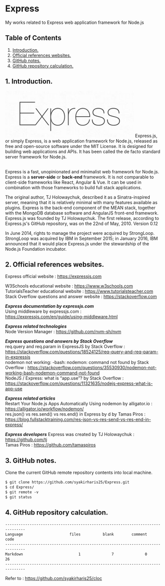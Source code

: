 # Express
My works related to Express web application framework for Node.js

## Table of Contents
1. [Introduction.](#introduction)
2. [Official references websites.](#references)
3. [GitHub notes.](#github)
4. [GitHub repository calculation.](#calculation)

<a name="introduction"></a>
## 1. Introduction.
<img src="express.png" height="150"> 
Express.js, or simply Express, is a web application framework for Node.js, released as free and open-source software under the MIT License. It is designed for building web applications and APIs. It has been called the de facto standard server framework for Node.js.<br><br>

Express is a fast, unopinionated and minimalist web framework for Node.js. Express is a **server-side** or **back-end** framework. It is not comparable to client-side frameworks like React, Angular & Vue. It can be used in combination with those frameworks to build full stack applications.

The original author, TJ Holowaychuk, described it as a Sinatra-inspired server, meaning that it is relatively minimal with many features available as plugins. Express is the back-end component of the MEAN stack, together with the MongoDB database software and AngularJS front-end framework. Express.js was founded by TJ Holowaychuk. The first release, according to Express.js's GitHub repository, was on the 22nd of May, 2010. Version 0.12

In June 2014, rights to manage the project were acquired by StrongLoop. StrongLoop was acquired by IBM in September 2015; in January 2016, IBM announced that it would place Express.js under the stewardship of the Node.js Foundation incubator.

<a name="references"></a>
## 2. Official references websites. <br />
Express official website : https://expressjs.com <br />

W3Schools educational website : https://www.w3schools.com <br />
TutorialsTeacher educational website : https://www.tutorialsteacher.com <br />
Stack Overflow questions and answer website : https://stackoverflow.com <br />

**_Express documentation by expressjs.com_** <br />
Using middleware by expressjs.com : https://expressjs.com/en/guide/using-middleware.html <br />

**_Express related technologies_** <br />
Node Version Manager : https://github.com/nvm-sh/nvm <br />

**_Express questions and answers by Stack Overflow_** <br />
req.query and req.param in ExpressJS by Stack Overflow : https://stackoverflow.com/questions/18524125/req-query-and-req-param-in-expressjs <br />
nodemon not working: -bash: nodemon: command not found by Stack Overflow : https://stackoverflow.com/questions/35530930/nodemon-not-working-bash-nodemon-command-not-found <br />
NodeJS / Express: what is “app.use”? by Stack Overflow : https://stackoverflow.com/questions/11321635/nodejs-express-what-is-app-use <br />

**_Express related articles_** <br />
Restart Your Node.js Apps Automatically Using nodemon by alligator.io : https://alligator.io/workflow/nodemon/ <br />
res.json() vs res.send() vs res.end() in Express by d by Tamas Piros : https://blog.fullstacktraining.com/res-json-vs-res-send-vs-res-end-in-express/ <br />

**_Express developers_**
 Express was created by TJ Holowaychuk : https://github.com/tj <br />
 Tamas Piros : https://github.com/tamaspiros <br />
 
<a name="github"></a>
## 3. GitHub notes.
Clone the current GitHub remote repository contents into local machine.
```
$ git clone https://github.com/syakirharis25/Express.git
$ cd Express/
$ git remote -v
$ git status
```

<a name="calculation"></a>
## 4. GitHub repository calculation.
```
-------------------------------------------------------------------------------
Language                     files          blank        comment           code
-------------------------------------------------------------------------------
Markdown                         1              7              0             26
-------------------------------------------------------------------------------
```
Refer to : https://github.com/syakirharis25/cloc
